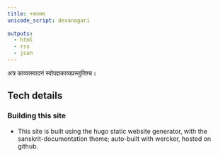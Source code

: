 ```yaml
---
title: +काव्यम्  
unicode_script: devanagari  
  
outputs:
  - html
  - rss
  - json
---
```


अत्र काव्यास्वादनं स्वोपज्ञकाव्यप्रस्तुतिश्च।

## Tech details
### Building this site
- This site is built using the hugo static website generator, with the sanskrit-documentation theme; auto-built with wercker, hosted on github.
